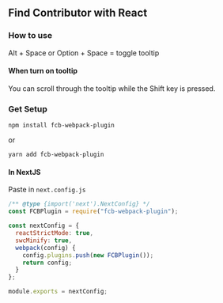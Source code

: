 ## Find Contributor with React

### How to use
Alt + Space or Option + Space = toggle tooltip
#### When turn on tooltip
You can scroll through the tooltip while the Shift key is pressed.

### Get Setup
```shell
npm install fcb-webpack-plugin
```
or
```shell
yarn add fcb-webpack-plugin
```
#### In NextJS
Paste in ```next.config.js```
```js
/** @type {import('next').NextConfig} */
const FCBPlugin = require("fcb-webpack-plugin");

const nextConfig = {
  reactStrictMode: true,
  swcMinify: true,
  webpack(config) {
    config.plugins.push(new FCBPlugin());
    return config;
  }
};

module.exports = nextConfig;
```